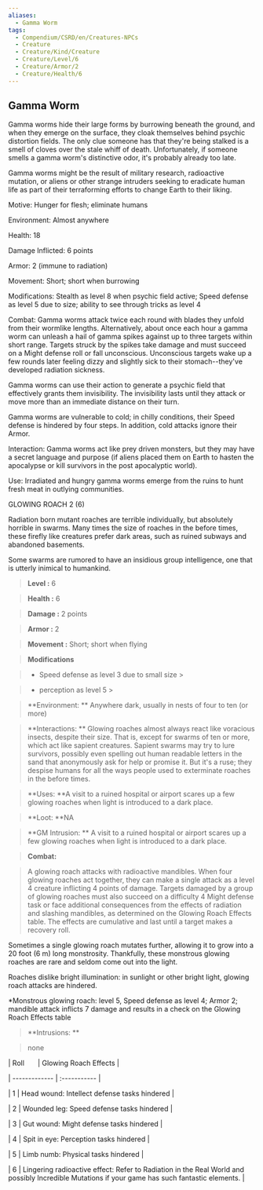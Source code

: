```yaml
---
aliases:
  - Gamma Worm
tags:
  - Compendium/CSRD/en/Creatures-NPCs
  - Creature
  - Creature/Kind/Creature
  - Creature/Level/6
  - Creature/Armor/2
  - Creature/Health/6
---
```

  
    
## Gamma Worm    
Gamma worms hide their large forms by burrowing beneath the ground, and when they emerge on the surface, they cloak themselves behind psychic distortion fields. The only clue someone has that they're being stalked is a smell of cloves over the stale whiff of death. Unfortunately, if someone smells a gamma worm's distinctive odor, it's probably already too late.   
Gamma worms might be the result of military research, radioactive mutation, or aliens or other strange intruders seeking to eradicate human life as part of their terraforming efforts to change Earth to their liking.  
Motive: Hunger for flesh; eliminate humans   
Environment: Almost anywhere   
Health: 18   
Damage Inflicted: 6 points   
Armor: 2 (immune to radiation)   
Movement: Short; short when burrowing   
Modifications: Stealth as level 8 when psychic field active; Speed defense as level 5 due to size; ability to see through tricks as level 4   
Combat: Gamma worms attack twice each round with blades they unfold from their wormlike lengths. Alternatively, about once each hour a gamma worm can unleash a hail of gamma spikes against up to three targets within short range. Targets struck by the spikes take damage and must succeed on a Might defense roll or fall unconscious. Unconscious targets wake up a few rounds later feeling dizzy and slightly sick to their stomach--they've developed radiation sickness.   
Gamma worms can use their action to generate a psychic field that effectively grants them invisibility. The invisibility lasts until they attack or move more than an immediate distance on their turn.   
Gamma worms are vulnerable to cold; in chilly conditions, their Speed defense is hindered by four steps. In addition, cold attacks ignore their Armor.   
Interaction: Gamma worms act like prey driven monsters, but they may have a secret language and purpose (if aliens placed them on Earth to hasten the apocalypse or kill survivors in the post apocalyptic world).   
Use: Irradiated and hungry gamma worms emerge from the ruins to hunt fresh meat in outlying communities.  
  
GLOWING ROACH 2 (6)  
Radiation born mutant roaches are terrible individually, but absolutely horrible in swarms. Many times the size of roaches in the before times, these firefly like creatures prefer dark areas, such as ruined subways and abandoned basements.   
Some swarms are rumored to have an insidious group intelligence, one that is utterly inimical to humankind.    
  
    
> **Level :** 6    
> **Health :** 6    
> **Damage :** 2 points    
> **Armor :** 2    
> **Movement :** Short; short when flying    
> **Modifications**    
>- Speed defense as level 3 due to small size >  
>    
>- perception as level 5 >  
>    
> **Environment: ** Anywhere dark, usually in nests of four to ten (or more)    
> **Interactions: ** Glowing roaches almost always react like voracious insects, despite their size. That is, except for swarms of ten or more, which act like sapient creatures. Sapient swarms may try to lure survivors, possibly even spelling out human readable letters in the sand that anonymously ask for help or promise it. But it's a ruse; they despise humans for all the ways people used to exterminate roaches in the before times.    
> **Uses: **A visit to a ruined hospital or airport scares up a few glowing roaches when light is introduced to a dark place.    
> **Loot: **NA    
> **GM Intrusion: ** A visit to a ruined hospital or airport scares up a few glowing roaches when light is introduced to a dark place.    
  
> **Combat:**   
> A glowing roach attacks with radioactive mandibles. When four glowing roaches act together, they can make a single attack as a level 4 creature inflicting 4 points of damage. Targets damaged by a group of glowing roaches must also succeed on a difficulty 4 Might defense task or face additional consequences from the effects of radiation and slashing mandibles, as determined on the Glowing Roach Effects table. The effects are cumulative and last until a target makes a recovery roll.   
Sometimes a single glowing roach mutates further, allowing it to grow into a 20 foot (6 m) long monstrosity. Thankfully, these monstrous glowing roaches are rare and seldom come out into the light.   
Roaches dislike bright illumination: in sunlight or other bright light, glowing roach attacks are hindered.   
*Monstrous glowing roach: level 5, Speed defense as level 4; Armor 2; mandible attack inflicts 7 damage and results in a check on the Glowing Roach Effects table    
    
  
> **Intrusions: **   
> none    
    
  
|  Roll &nbsp; &nbsp; &nbsp; | Glowing Roach Effects  |    
| ------------- | :----------- |    
| 1 | Head wound: Intellect defense tasks hindered |    
| 2 | Wounded leg: Speed defense tasks hindered |    
| 3 | Gut wound: Might defense tasks hindered |    
| 4 | Spit in eye: Perception tasks hindered |    
| 5 | Limb numb: Physical tasks hindered |    
| 6 | Lingering radioactive effect: Refer to Radiation in the Real World and possibly Incredible Mutations if your game has such fantastic elements. |